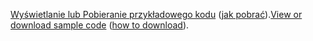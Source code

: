 <span data-ttu-id="7072a-101">[Wyświetlanie lub Pobieranie przykładowego kodu](https://github.com/dotnet/AspNetCore.Docs/tree/master/aspnetcore/tutorials/first-mvc-app/start-mvc/sample) ([jak pobrać](xref:index#how-to-download-a-sample)).</span><span class="sxs-lookup"><span data-stu-id="7072a-101">[View or download sample code](https://github.com/dotnet/AspNetCore.Docs/tree/master/aspnetcore/tutorials/first-mvc-app/start-mvc/sample) ([how to download](xref:index#how-to-download-a-sample)).</span></span>